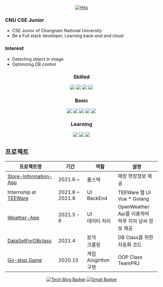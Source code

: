 
<div align=center>
  
[![Hits](https://hits.seeyoufarm.com/api/count/incr/badge.svg?url=https%3A%2F%2Fgithub.com%2F201702083&count_bg=%2379C83D&title_bg=%23555555&icon=&icon_color=%23E7E7E7&title=hits&edge_flat=false)](https://hits.seeyoufarm.com)
</div>

### CNU CSE Junior
- CSE Junior of Chungnam National University
- Be a Full stack developer, Learning back-end and cloud

### Interest
- Detecting object in image.
- Optimizing DB control


 
<div align=center>
  <h3> Skilled </h3>
  
  <img src="https://img.shields.io/badge/JAVA-007396?style=flat-square&logo=java&logoColor=white"> <img src="https://img.shields.io/badge/Python-3766AB?style=flat-square&logo=Python&logoColor=blue"/> <img src="https://img.shields.io/badge/oracle-F80000?style=flat-square&logo=oracle&logoColor=white"> <img src="https://img.shields.io/badge/javascript-F7DF1E?style=flat-square&logo=javascript&logoColor=blue">
  
  <h3> Basic </h3>
  
  <img src="https://img.shields.io/badge/MongoDB-47A248?style=flat-square&logo=MongoDB&logoColor=black"/> <img src="https://img.shields.io/badge/Go-00ADD8?style=flat-square&logo=Go&logoColor=green"/> <img src="https://img.shields.io/badge/Amazon AWS-FFFFFF?style=flat-square&logo=Amazon%20AWS&logoColor=blue"/> <img src="https://img.shields.io/badge/c++-00599C?style=flat-square&logo=c%2B%2B&logoColor=white"/> <img src="https://img.shields.io/badge/react-61DAFB?style=flat-square&logo=react&logoColor=black"/> 
  
  <h3> Learning </h3>
  
  <img src="https://img.shields.io/badge/Android-3DDC84?style=flat-square&logo=Android&logoColor=green"/> <img src="https://img.shields.io/badge/Spring-6DB33F?style=flat-square&logo=Spring&logoColor=green"/> <img src="https://img.shields.io/badge/vue.js-4FC08D?style=flat&logo=vue.js&logoColor=white">


 


</div>

## 프로젝트

| 프로젝트명 	| 기간 	|  역할 	| 설명 	|
|-----------------------------------------|-------------|----------------------------|---------------------------------------------------	|
| [Store-Information-App](https://github.com/201702083/ZzikKong)	| 2021.6 ~ 	|  풀스택 	| 매장 현장정보 제공    	|
| Internship at [TEEWare](https://github.com/teeware-io)	| 2021.6 ~ 2021.8	|  UI<br>BackEnd 	| TEEWare 웹 UI  <br> Vue * Golang   	|
| [Weather-App](https://github.com/201702083/RN-WeatherApp) 	| 2021.5 - 6 	|  UI<br>데이터 처리 	| OpenWeather Api를 이용하여<br> 하루 치의 날씨 정보 제공	|
| [DataSetForDBclass](https://github.com/201702083/WebCrowling) 	| 2021.4 	| 분석<br>크롤링 	| DB Class를 위한 자동화 코드 <br>  	|
| [Go-stop Game](https://github.com/201702083/Gostop_TeamPrjt) | 2020.10 | 게임 Alogirthm 구현<br> | OOP Class TeamPRJ<br>    |


<div align=center>
  
  [![Tech Blog Badge](http://img.shields.io/badge/-Tech%20blog-black?style=flat-square&logo=tistory&link=https://coderhs.tistory.com/)](https://coderhs.tistory.com/)
  [![Gmail Badge](https://img.shields.io/badge/Gmail-d14836?style=flat-square&logo=Gmail&logoColor=white&link=mailto:chs29359685@gmail.com)](mailto:chs29359685@gmail.com)

</div>
